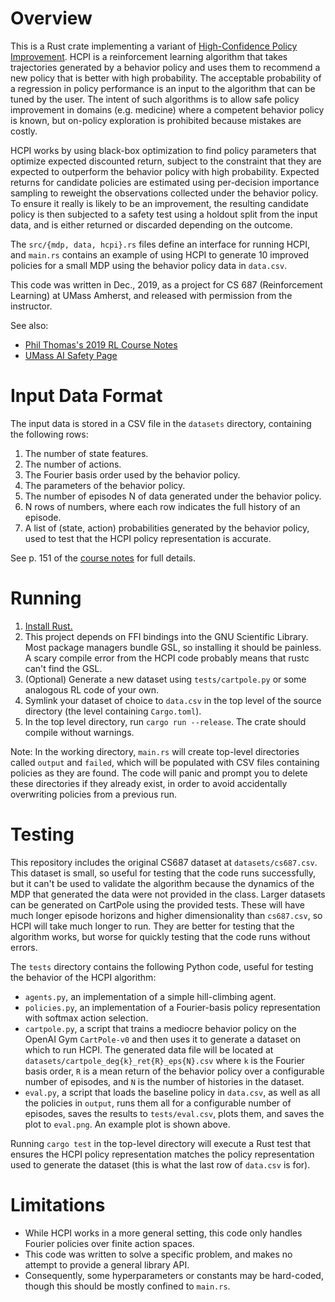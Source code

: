 # Overview

This is a Rust crate implementing a variant of [High-Confidence Policy Improvement](http://proceedings.mlr.press/v37/thomas15.pdf).
HCPI is a reinforcement learning algorithm that takes trajectories generated by a behavior policy and uses them to recommend a new policy that is better with high probability.
The acceptable probability of a regression in policy performance is an input to the algorithm that can be tuned by the user.
The intent of such algorithms is to allow safe policy improvement in domains (e.g. medicine) where a competent behavior policy is known, but on-policy exploration is prohibited because mistakes are costly.

HCPI works by using black-box optimization to find policy parameters that optimize expected discounted return, subject to the constraint that they are expected to outperform the behavior policy with high probability.
Expected returns for candidate policies are estimated using per-decision importance sampling to reweight the observations collected under the behavior policy.
To ensure it really is likely to be an improvement, the resulting candidate policy is then subjected to a safety test using a holdout split from the input data, and is either returned or discarded depending on the outcome.

The `src/{mdp, data, hcpi}.rs` files define an interface for running HCPI, and `main.rs` contains an example of using HCPI to generate 10 improved policies for a small MDP using the behavior policy data in `data.csv`.

This code was written in Dec., 2019, as a project for CS 687 (Reinforcement Learning) at UMass Amherst, and released with permission from the instructor.

See also:
- [Phil Thomas's 2019 RL Course Notes](https://people.cs.umass.edu/~pthomas/courses/CMPSCI_687_Fall2019/687_F19.pdf)
- [UMass AI Safety Page](https://aisafety.cs.umass.edu/)

# Input Data Format
The input data is stored in a CSV file in the `datasets` directory, containing the following rows:
1. The number of state features.
2. The number of actions.
3. The Fourier basis order used by the behavior policy.
4. The parameters of the behavior policy.
5. The number of episodes N of data generated under the behavior policy.
6. N rows of numbers, where each row indicates the full history of an episode.
7. A list of (state, action) probabilities generated by the behavior policy, used to test that the HCPI policy representation is accurate.

See p. 151 of the [course notes](https://people.cs.umass.edu/~pthomas/courses/CMPSCI_687_Fall2019/687_F19.pdf) for full details.

# Running
1. [Install Rust.](https://www.rust-lang.org/tools/install)
2. This project depends on FFI bindings into the GNU Scientific Library. Most package managers bundle GSL, so installing it should be painless. A scary compile error from the HCPI code probably means that rustc can't find the GSL.
3. (Optional) Generate a new dataset using `tests/cartpole.py` or some analogous RL code of your own.
4. Symlink your dataset of choice to `data.csv` in the top level of the source directory (the level containing `Cargo.toml`).
5. In the top level directory, run `cargo run --release`. The crate should compile without warnings.

Note: In the working directory, `main.rs` will create top-level directories called `output` and `failed`, which will be populated with CSV files containing policies as they are found. The code will panic and prompt you to delete these directories if they already exist, in order to avoid accidentally overwriting policies from a previous run.

# Testing
This repository includes the original CS687 dataset at `datasets/cs687.csv`. This dataset is small, so useful for testing that the code runs successfully, but it can't be used to validate the algorithm because the dynamics of the MDP that generated the data were not provided in the class. Larger datasets can be generated on CartPole using the provided tests. These will have much longer episode horizons and higher dimensionality than `cs687.csv`, so HCPI will take much longer to run. They are better for testing that the algorithm works, but worse for quickly testing that the code runs without errors.

The `tests` directory contains the following Python code, useful for testing the behavior of the HCPI algorithm:
- `agents.py`, an implementation of a simple hill-climbing agent.
- `policies.py`, an implementation of a Fourier-basis policy representation with softmax action selection.
- `cartpole.py`, a script that trains a mediocre behavior policy on the OpenAI Gym `CartPole-v0` and then uses it to generate a dataset on which to run HCPI. The generated data file will be located at `datasets/cartpole_deg{k}_ret{R}_eps{N}.csv` where `k` is the Fourier basis order, `R` is a mean return of the behavior policy over a configurable number of episodes, and `N` is the number of histories in the dataset.
- `eval.py`, a script that loads the baseline policy in `data.csv`, as well as all the policies in `output`, runs them all for a configurable number of episodes, saves the results to `tests/eval.csv`, plots them, and saves the plot to `eval.png`. An example plot is shown above.

Running `cargo test` in the top-level directory will execute a Rust test that ensures the HCPI policy representation matches the  policy representation used to generate the dataset (this is what the last row of `data.csv` is for).

# Limitations
- While HCPI works in a more general setting, this code only handles Fourier policies over finite action spaces.
- This code was written to solve a specific problem, and makes no attempt to provide a general library API.
- Consequently, some hyperparameters or constants may be hard-coded, though this should be mostly confined to `main.rs`.

